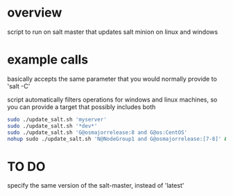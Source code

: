# overview

script to run on salt master that updates salt minion on linux and windows

# example calls

basically accepts the same parameter that you would normally provide to 'salt -C'

script automatically filters operations for windows and linux machines, so you can provide
a target that possibly includes both

```bash
sudo ./update_salt.sh 'myserver'
sudo ./update_salt.sh '*dev*'
sudo ./update_salt.sh 'G@osmajorrelease:8 and G@os:CentOS'
nohup sudo ./update_salt.sh 'N@NodeGroup1 and G@osmajorrelease:[7-8]' &
```

# TO DO

specify the same version of the salt-master, instead of 'latest'

